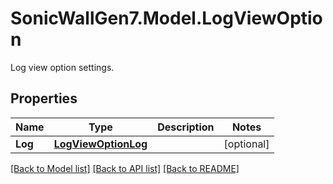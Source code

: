 # SonicWallGen7.Model.LogViewOption
Log view option settings.

## Properties

Name | Type | Description | Notes
------------ | ------------- | ------------- | -------------
**Log** | [**LogViewOptionLog**](LogViewOptionLog.md) |  | [optional] 

[[Back to Model list]](../README.md#documentation-for-models) [[Back to API list]](../README.md#documentation-for-api-endpoints) [[Back to README]](../README.md)

